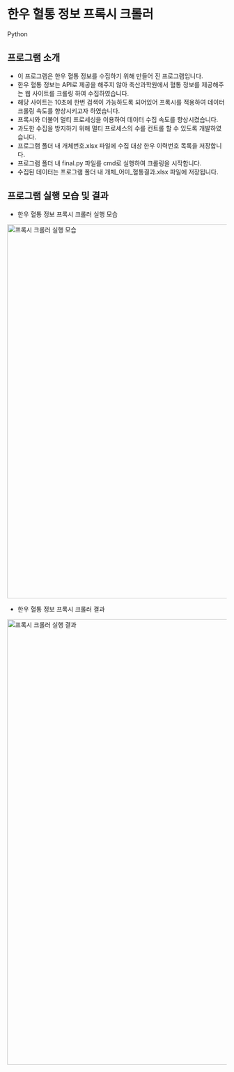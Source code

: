 # 한우 혈통 정보 프록시 크롤러
Python

## 프로그램 소개

- 이 프로그램은 한우 혈통 정보를 수집하기 위해 만들어 진 프로그램입니다.
- 한우 혈통 정보는 API로 제공을 해주지 않아 축산과학원에서 혈통 정보를 제공해주는 웹 사이트를 크롤링 하여 수집하였습니다.
- 해당 사이트는 10초에 한번 검색이 가능하도록 되어있어 프록시를 적용하여 데이터 크롤링 속도를 향상시키고자 하였습니다.
- 프록시와 더불어 멀티 프로세싱을 이용하여 데이터 수집 속도를 향상시켰습니다.
- 과도한 수집을 방지하기 위해 멀티 프로세스의 수를 컨트롤 할 수 있도록 개발하였습니다.
- 프로그램 폴더 내 개체번호.xlsx 파일에 수집 대상 한우 이력번호 목록을 저장합니다.
- 프로그램 폴더 내 final.py 파일를 cmd로 실행하여 크롤링을 시작합니다.
- 수집된 데이터는 프로그램 폴더 내 개체_어미_혈통결과.xlsx 파일에 저장됩니다.

## 프로그램 실행 모습 및 결과


- 한우 혈통 정보 프록시 크롤러 실행 모습


<img width="858" alt="프록시 크롤러 실행 모습" src="https://github.com/kwonkeonhyeong/hanwooPedigreeProxyCrawler/assets/138849238/e50bea87-6a1d-42e9-b3ab-eed904b990d0">


- 한우 혈통 정보 프록시 크롤러 결과


<img width="1022" alt="프록시 크롤러 실행 결과" src="https://github.com/kwonkeonhyeong/hanwooPedigreeProxyCrawler/assets/138849238/f409f655-456d-45b5-ad30-fc60d316422f">
